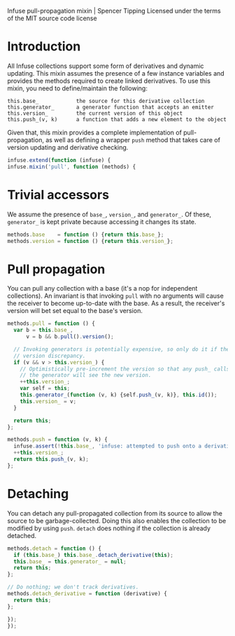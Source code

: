Infuse pull-propagation mixin | Spencer Tipping
Licensed under the terms of the MIT source code license

# Introduction

All Infuse collections support some form of derivatives and dynamic updating.
This mixin assumes the presence of a few instance variables and provides the
methods required to create linked derivatives. To use this mixin, you need to
define/maintain the following:

    this.base_            the source for this derivative collection
    this.generator_       a generator function that accepts an emitter
    this.version_         the current version of this object
    this.push_(v, k)      a function that adds a new element to the object

Given that, this mixin provides a complete implementation of pull-propagation,
as well as defining a wrapper `push` method that takes care of version
updating and derivative checking.

```js
infuse.extend(function (infuse) {
infuse.mixin('pull', function (methods) {
```

# Trivial accessors

We assume the presence of `base_`, `version_`, and `generator_`. Of these,
`generator_` is kept private because accessing it changes its state.

```js
methods.base    = function () {return this.base_};
methods.version = function () {return this.version_};
```

# Pull propagation

You can pull any collection with a base (it's a nop for independent
collections). An invariant is that invoking `pull` with no arguments will cause
the receiver to become up-to-date with the base. As a result, the receiver's
version will bet set equal to the base's version.

```js
methods.pull = function () {
  var b = this.base_,
      v = b && b.pull().version();
```

```js
  // Invoking generators is potentially expensive, so only do it if there's a
  // version discrepancy.
  if (v && v > this.version_) {
    // Optimistically pre-increment the version so that any push_ calls made by
    // the generator will see the new version.
    ++this.version_;
    var self = this;
    this.generator_(function (v, k) {self.push_(v, k)}, this.id());
    this.version_ = v;
  }
```

```js
  return this;
};
```

```js
methods.push = function (v, k) {
  infuse.assert(!this.base_, 'infuse: attempted to push onto a derivative');
  ++this.version_;
  return this.push_(v, k);
};
```

# Detaching

You can detach any pull-propagated collection from its source to allow the
source to be garbage-collected. Doing this also enables the collection to be
modified by using `push`. `detach` does nothing if the collection is already
detached.

```js
methods.detach = function () {
  if (this.base_) this.base_.detach_derivative(this);
  this.base_ = this.generator_ = null;
  return this;
};
```

```js
// Do nothing; we don't track derivatives.
methods.detach_derivative = function (derivative) {
  return this;
};
```

```js
});
});

```
